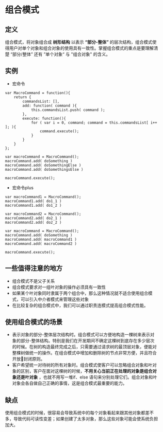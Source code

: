 # 组合模式
## 定义
组合模式，将对象组合成 __树形结构__ 以表示 __“部分-整体”__ 的层次结构，组合模式使得用户对单个对象和组合对象的使用具有一致性。掌握组合模式的重点是要理解清楚 “部分/整体” 还有 ”单个对象“ 与 "组合对象" 的含义。

## 实例
* 宏命令
```
var MacroCommand = function(){
    return {
        commandsList: [],
        add: function( command ){
            this.commandsList.push( command );
        },
        execute: function(){
            for ( var i = 0, command; command = this.commandsList[ i++ ]; ){
                command.execute();
            }
        }
    }
};

var macroCommand = MacroCommand();
macroCommand.add( doSomething )
macroCommand.add( doSomethingElse )
macroCommand.add( doSomethingsElse )

macroCommand.execute();
```
* 宏命令plus 
```
var macroCommand1 = MacroCommand();
macroCommand1.add( do1_1 )
macroCommand1.add( do1_2 )

var macroCommand2 = MacroCommand();
macroCommand2.add( do2_1 )
macroCommand2.add( do2_2 )

var macroCommand = MacroCommand();
macroCommand.add( doSomething )
macroCommand.add( macroCommand1 )
macroCommand.add( macroCommand2 )

macroCommand.execute();
```

## 一些值得注意的地方
* 组合模式不是父子关系
* 组合模式要求对一组叶对象的操作必须具有一致性
* 如果某个叶对象同时隶属于两个组合中，那么这种情况就不适合使用组合模式，可以引入中介者模式来管理这些对象
* 在比较复杂的组合模式中，我们可以通过职责连模式提高组合模式性能。

## 使用组合模式的场景
* 表示对象的部分-整体层次结构时。组合模式可以方便地构造一棵树来表示对象的部分-整体结构。特别是我们在开发期间不确定这棵树到底存在多少层次的时候。在树的构造最终完成之后，只需要通过请求树的最顶层对象，便能对整棵树做统一的操作。在组合模式中增加和删除树的节点非常方便，并且符合开放封闭原则。
* 客户希望统一对待树的所有对象时。组合模式使客户可以忽略组合对象和叶对象的区别，客户在面对这棵树的时候，__不用关心当前正在处理的对象是组合对象还是叶对象__ ，也就不用写一堆if、else 语句来分别处理它们。组合对象和叶对象会各自做自己正确的事情，这是组合模式最重要的能力。

## 缺点
使用组合模式的时候，很容易会导致系统中的每个对象看起来跟其他对象都差不多，导致代码可读性变差；如果创建了太多对象，那么这些对象可能会使系统负担加大。

